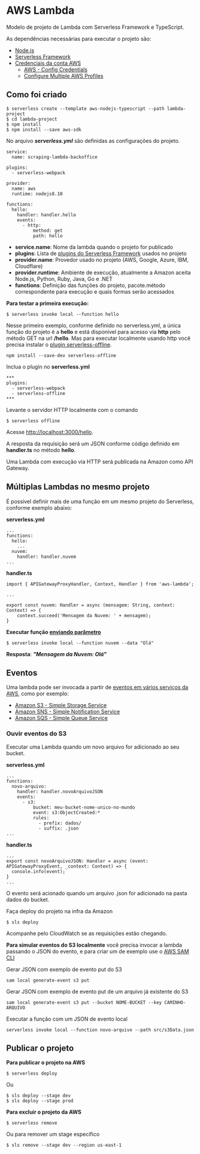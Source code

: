 # AWS Lambda

Modelo de projeto de Lambda com Serverless Framework e TypeScript.

As dependências necessárias para executar o projeto são:

- [Node.js](https://nodejs.org/en/)
- [Serverless Framework](https://serverless.com/)
- [Credenciais da conta AWS](https://www.youtube.com/watch?v=KngM5bfpttA)
  - [AWS - Config Credentials](https://serverless.com/framework/docs/providers/aws/cli-reference/config-credentials/)
  - [Configure Multiple AWS Profiles](https://serverless-stack.com/chapters/configure-multiple-aws-profiles.html)

## Como foi criado

```
$ serverless create --template aws-nodejs-typescript --path lambda-project
$ cd lambda-project
$ npm install
$ npm install --save aws-sdk
```

No arquivo ***serverless.yml*** são definidas as configurações do projeto. 

```
service:
  name: scraping-lambda-backoffice

plugins:
  - serverless-webpack

provider:
  name: aws
  runtime: nodejs8.10

functions:
  hello:
    handler: handler.hello
    events:
      - http:
          method: get
          path: hello
```

- **service.name**: Nome da lambda quando o projeto for publicado
- **plugins**: Lista de [plugins do Serverless Framework](https://serverless.com/plugins/) usados no projeto
- **provider.name**: Provedor usado no projeto (AWS, Google, Azure, IBM, Cloudflare)
- **provider.runtime**: Ambiente de execução, atualmente a Amazon aceita Node.js, Python, Ruby, Java, Go e .NET
- **functions**: Definição das funções do projeto, pacote.método correspondente para execução e quais formas serão acessados


**Para testar a primeira execução:**

```
$ serverless invoke local --function hello
```

Nesse primeiro exemplo, conforme definido no serverless.yml, a única função do projeto é a **hello** e está disponível para acesso via **http** pelo método GET na url **/hello**. Mas para executar localmente usando http você precisa instalar o [plugin serverless-offline](https://www.npmjs.com/package/serverless-offline).

```
npm install --save-dev serverless-offline
```

Inclua o plugin no **serverless.yml**

```
***
plugins:
  - serverless-webpack
  - serverless-offline
***
```

Levante o servidor HTTP localmente com o comando

```
$ serverless offline
```

Acesse [http://localhost:3000/hello](http://localhost:3000/hello).

A resposta da requisição será um JSON conforme código definido em **handler.ts** no método **hello**.

Uma Lambda com execução via HTTP será publicada na Amazon como API Gateway.

## Múltiplas Lambdas no mesmo projeto

É possível definir mais de uma função em um mesmo projeto do Serverless, conforme exemplo abaixo:

**serverless.yml**

```
...
functions:
  hello:
    ...
  nuvem:
    handler: handler.nuvem
...
```

**handler.ts**

```
import { APIGatewayProxyHandler, Context, Handler } from 'aws-lambda';

...

export const nuvem: Handler = async (mensagem: String, context: Context) => {
    context.succeed('Mensagem da Nuvem: ' + mensagem);
}
```

**Executar função [enviando parâmetro](https://serverless.com/framework/docs/providers/aws/cli-reference/invoke-local/)**

```
$ serverless invoke local --function nuvem --data "Olá"
```

**Resposta**: ***"Mensagem da Nuvem: Olá"***

## Eventos

Uma lambda pode ser invocada a partir de [eventos em vários serviços da AWS](https://docs.aws.amazon.com/pt_br/lambda/latest/dg/lambda-services.html), como por exemplo:

- [Amazon S3 - Simple Storage Service](https://docs.aws.amazon.com/pt_br/lambda/latest/dg/with-s3.html)
- [Amazon SNS - Simple Notification Service](https://docs.aws.amazon.com/pt_br/lambda/latest/dg/with-sns.html)
- [Amazon SQS - Simple Queue Service](https://docs.aws.amazon.com/pt_br/lambda/latest/dg/with-sqs.html)

### Ouvir eventos do S3

Executar uma Lambda quando um novo arquivo for adicionado ao seu bucket.

**serverless.yml**

```
...
functions:
  novo-arquivo:
    handler: handler.novoArquivoJSON
    events:
      - s3:
          bucket: meu-bucket-nome-unico-no-mundo
          event: s3:ObjectCreated:*
          rules:
            - prefix: dados/
            - suffix: .json
...
```

**handler.ts**

```
...
export const novoArquivoJSON: Handler = async (event: APIGatewayProxyEvent, _context: Context) => {
  console.info(event);
}
...
```

O evento será acionado quando um arquivo .json for adicionado na pasta dados do bucket.

Faça deploy do projeto na infra da Amazon

```
$ sls deploy
```

Acompanhe pelo CloudWatch se as requisições estão chegando.

**Para simular eventos do S3 localmente** você precisa invocar a lambda passando o JSON do evento, e para criar um de exemplo use o [AWS SAM CLI](https://docs.aws.amazon.com/pt_br/serverless-application-model/latest/developerguide/serverless-sam-cli-install.html)

Gerar JSON com exemplo de evento put do S3

```
sam local generate-event s3 put
```

Gerar JSON com exemplo de evento put de um arquivo já existente do S3

```
sam local generate-event s3 put --bucket NOME-BUCKET --key CAMINHO-ARQUIVO
```

Executar a função com um JSON de evento local

```
serverless invoke local --function novo-arquivo --path src/s3Data.json
```


## Publicar o projeto

**Para publicar o projeto na AWS**

```
$ serverless deploy
```

Ou

```
$ sls deploy --stage dev
$ sls deploy --stage prod
```

**Para excluir o projeto da AWS**

```
$ serverless remove
```

Ou para remover um stage específico

```
$ sls remove --stage dev --region us-east-1
```
